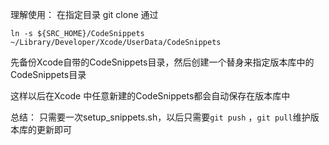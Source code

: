 理解使用：
在指定目录 git clone 
通过
```shell
ln -s ${SRC_HOME}/CodeSnippets ~/Library/Developer/Xcode/UserData/CodeSnippets
```
先备份Xcode自带的CodeSnippets目录，然后创建一个替身来指定版本库中的CodeSnippets目录


这样以后在Xcode 中任意新建的CodeSnippets都会自动保存在版本库中

总结：
只需要一次setup_snippets.sh，以后只需要`git push` ，`git pull`维护版本库的更新即可














